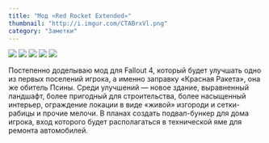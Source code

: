 ```yaml
---
title: "Мод «Red Rocket Extended»"
thumbnail: "http://i.imgur.com/CTABrxVl.png"
category: "Заметки"
---
```


<div class="fotorama">
	<img src="http://i.imgur.com/CTABrxV.png" />
	<img src="http://i.imgur.com/UGhuCl0.png" />
	<img src="http://i.imgur.com/2bBqSfL.png" />
	<img src="http://i.imgur.com/3o7YGEd.png" />
	<img src="http://i.imgur.com/mWL4Vir.png" />
</div>

Постепенно доделываю мод для Fallout 4, который будет улучшать одно из первых поселений игрока, а именно заправку «Красная Ракета», она же обитель Псины. Среди улучшений — новое здание, выравненный ландшафт, более пригодный для строительства, более насыщенный интерьер, ограждение локации в виде «живой» изгороди и сетки-рабицы и прочие мелочи. В планах создать подвал-бункер для дома игрока, вход которого будет располагаться в технической яме для ремонта автомобилей.